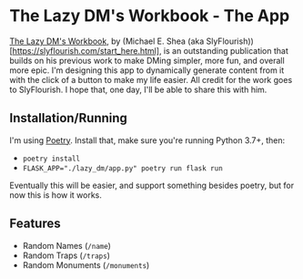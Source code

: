# The Lazy DM's Workbook - The App

[The Lazy DM's Workbook](https://slyflourish.com/lazydmsworkbook/), by (Michael E. Shea (aka SlyFlourish))[https://slyflourish.com/start_here.html], is an outstanding publication that builds on his previous work to make DMing simpler, more fun, and overall more epic. I'm designing this app to dynamically generate content from it with the click of a button to make my life easier. All credit for the work goes to SlyFlourish. I hope that, one day, I'll be able to share this with him.

## Installation/Running

I'm using [Poetry](https://python-poetry.org/). Install that, make sure you're running Python 3.7+, then:

* `poetry install`
* `FLASK_APP="./lazy_dm/app.py" poetry run flask run`

Eventually this will be easier, and support something besides poetry, but for now this is how it works.

## Features

* Random Names (`/name`)
* Random Traps (`/traps`)
* Random Monuments (`/monuments`)
